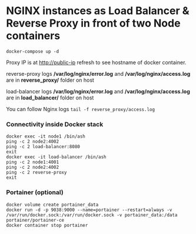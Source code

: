 # NGINX instances as Load Balancer & Reverse Proxy in front of two Node containers

`docker-compose up -d`

Proxy IP is at <http://public-ip> refresh to see hostname of docker container.

reverse-proxy logs
**/var/log/nginx/error.log** and **/var/log/nginx/access.log** are in **reverse_proxy/** folder on host

load-balancer logs
**/var/log/nginx/error.log** and **/var/log/nginx/access.log** are in **load_balancer/** folder on host

You can follow Nginx logs `tail -f reverse_proxy/access.log`

### Connectivity inside Docker stack

```shell
docker exec -it node1 /bin/ash
ping -c 2 node2:4002
ping -c 2 load-balancer:8080
exit
docker exec -it load-balancer /bin/ash
ping -c 2 node1:4001
ping -c 2 node2:4002
ping -c 2 reverse-proxy
exit
```

### Portainer (optional)

```shell
docker volume create portainer_data
docker run -d -p 9038:9000 --name=portainer --restart=always -v /var/run/docker.sock:/var/run/docker.sock -v portainer_data:/data portainer/portainer-ce
docker container stop portainer
```
